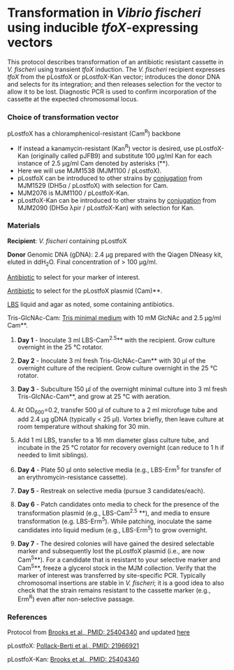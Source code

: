 # Transformation in *Vibrio fischeri* using inducible *tfoX*-expressing vectors

This protocol describes transformation of an antibiotic resistant cassette in *V. fischeri* using transient *tfoX* induction. The *V. fischeri* recipient expresses *tfoX* from the pLostfoX or pLostfoX-Kan vector; introduces the donor DNA and selects for its integration; and then releases selection for the vector to allow it to be lost. Diagnostic PCR is used to confirm incorporation of the cassette at the expected chromosomal locus.

### Choice of transformation vector

pLostfoX has a chloramphenicol-resistant (Cam<sup>R</sup>) backbone

- If instead a kanamycin-resistant (Kan<sup>R</sup>) vector is desired, use pLostfoX-Kan (originally called pJFB9) and substitute 100 μg/ml Kan for each instance of 2.5 μg/ml Cam denoted by asterisks (\*\*).
- Here we will use MJM1538 (MJM1100 / pLostfoX).  
- pLostfoX can be introduced to other strains by [conjugation](conjugation.md) from MJM1529 (DH5α / pLostfoX) with selection for Cam.  
- MJM2076 is MJM1100 / pLostfoX-Kan.  
- pLostfoX-Kan can be introduced to other strains by [conjugation](conjugation.md) from MJM2090 (DH5α λpir / pLostfoX-Kan) with selection for Kan.  


### Materials

**Recipient**: *V. fischeri* containing pLostfoX

**Donor** Genomic DNA (gDNA): 2.4 μg prepared with the Qiagen DNeasy kit, eluted in ddH<sub>2</sub>O. Final concentration of > 100 μg/ml.

[Antibiotic](antibiotics.md) to select for your marker of interest.

[Antibiotic](antibiotics.md) to select for the pLostfoX plasmid (Cam)\*\*.

[LBS](media.md#lbs) liquid and agar as noted, some containing antibiotics.

Tris-GlcNAc-Cam: [Tris minimal medium](media.md#tris-minimal-medium) with 10 mM GlcNAc and 2.5 µg/ml Cam\*\*.


1. **Day 1** - Inoculate 3 ml LBS-Cam<sup>2.5</sup>\*\* with the recipient. Grow culture overnight in the 25 °C rotator.

1. **Day 2** - Inoculate 3 ml fresh Tris-GlcNAc-Cam\*\* with 30 μl of the overnight culture of the recipient. Grow culture overnight in the 25 °C rotator.  

1. **Day 3** - Subculture 150 μl of the overnight minimal culture into 3 ml fresh Tris-GlcNAc-Cam\*\*, and grow at 25 °C with aeration.
1. At OD<sub>600</sub>=0.2, transfer 500 μl of culture to a 2 ml microfuge tube and add 2.4 μg gDNA (typically < 25 μl). Vortex briefly, then leave culture at room temperature without shaking for 30 min.
1. Add 1 ml LBS, transfer to a 16 mm diameter glass culture tube, and incubate in the 25 °C rotator for recovery overnight (can reduce to 1 h if needed to limit siblings).

1. **Day 4** - Plate 50 μl onto selective media (e.g., LBS-Erm<sup>5</sup> for transfer of an erythromycin-resistance cassette).

1. **Day 5** - Restreak on selective media (pursue 3 candidates/each).

1. **Day 6** - Patch candidates onto media to check for the presence of the transformation plasmid (e.g., LBS-Cam<sup>2.5</sup> \*\*), and media to ensure transformation (e.g. LBS-Erm<sup>5</sup>). While patching, inoculate the same candidates into liquid medium (e.g., LBS-Erm<sup>5</sup>) to grow overnight.

1. **Day 7** - The desired colonies will have gained the desired selectable marker and subsequently lost the pLostfoX plasmid (i.e., are now Cam<sup>S</sup>\*\*).  For a candidate that is resistant to your selective marker and Cam<sup>S</sup>\*\*, freeze a glycerol stock in the MJM collection.  Verify that the marker of interest was transferred by site-specific PCR. Typically chromosomal insertions are stable in *V. fischeri*; it is a good idea to also check that the strain remains resistant to the cassette marker (e.g., Erm<sup>R</sup>) even after non-selective passage.


### References

Protocol from [Brooks et al., PMID: 25404340](https://www.ncbi.nlm.nih.gov/pubmed/25404340) and updated [here](https://github.com/mjmlab/protocols/blob/master/tfox-transformation.md)

pLostfoX: [Pollack-Berti et al., PMID: 21966921](https://www.ncbi.nlm.nih.gov/pubmed/21966921)

pLostfoX-Kan: [Brooks et al., PMID: 25404340](https://www.ncbi.nlm.nih.gov/pubmed/25404340)
